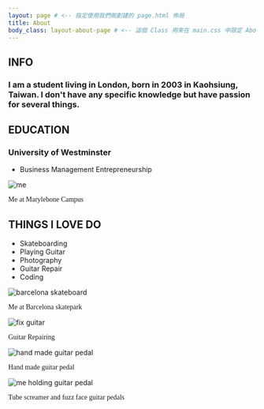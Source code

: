 ```yaml
---
layout: page # <-- 指定使用我們剛創建的 page.html 佈局
title: About
body_class: layout-about-page # <-- 這個 Class 用來在 main.css 中限定 About 頁面的特定樣式
---
```




<section class="intro">
  <h2 class="section-title">INFO</h2>
  <div class="info-content">
    <div class="info-text">
      <h3>I am a student living in London, born in 2003 in Kaohsiung, Taiwan. I don't have any specific knowledge but have passion for several things.</h3>
    </div>
  </div>
</section>

<section class="education">
  <h2 class="section-title">EDUCATION</h2>
  <div class="education-content">
    <div class="education-text">
      <h3 class="university">University of Westminster</h3>
      <ul class="degree-details">
        <li>Business Management Entrepreneurship</li>
      </ul>
    </div>
    <div class="education-image">
      <img src="{{ "/assets/images/main img/school.jpeg" | relative_url }}" alt="me">
      <p class="image-caption" style="font-family: 'Bodoni', serif;">Me at Marylebone Campus</p>
    </div>
  </div>
</section>

<section class="things_i_love_do">
  <h2 class="section-title">THINGS I LOVE DO</h2>
  <div class="things_i_love_do-content">
    <ul class="hobby-details">
      <li>Skateboarding</li>
      <li>Playing Guitar</li>
      <li>Photography</li>
      <li>Guitar Repair</li>
      <li>Coding</li>
    </ul>
  </div>
  <div class="things_i_love_do_image">
    <img src="{{ "assets/images/main img/Skateboard.webp" | relative_url }}" alt="barcelona skateboard">
    <p class="image-caption" style="font-family: 'Bodoni', serif;">Me at Barcelona skatepark</p>
    <img src="{{ "/assets/images/main img/guitar.JPG" | relative_url }}" alt="fix guitar">
    <p class="image-caption" style="font-family: 'Bodoni', serif;">Guitar Repairing</p>
    <img src="{{ "/assets/images/main img/IMG_8214.JPG" | relative_url }}" alt="hand made guitar pedal">
    <p class="image-caption" style="font-family: 'Bodoni', serif;">Hand made guitar pedal</p>
    <img src="{{ "/assets/images/main img/IMG_8245.JPG" | relative_url }}" alt="me holding guitar pedal">
    <p class="image-caption" style="font-family: 'Bodoni', serif;">Tube screamer and fuzz face guitar pedals</p>
  </div>
</section>